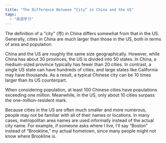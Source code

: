```yaml
---
title: "The Difference Between “City” in China and the US"
tags: 
  - "英语学习"
---
```


The definition of a "city" (市) in China differs somewhat from that in the US. Generally, cities in China are much larger than those in the US, both in terms of area and population.

China and the US are roughly the same size geographically. However, while China has about 30 provinces, the US is divided into 50 states. In China, a medium-sized province typically has fewer than 20 cities. In contrast, a single US state can have hundreds of cities, and large states like California may have thousands. As a result, a typical Chinese city can be 10 times larger than its US counterpart.

When considering population, at least 100 Chinese cities have populations exceeding one million. Meanwhile, in the US, only about 10 cities surpass the one-million-resident mark.

Because cities in the US are often much smaller and more numerous, people may not be familiar with all of their names or locations. In many cases, metropolitan area names are used informally instead of the actual city name. For example, if someone asks where I live, I’ll say “Boston” instead of “Brookline,” my actual hometown, since many people might not know where Brookline is.